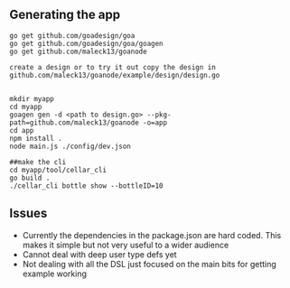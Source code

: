 ## Generating the app


```
go get github.com/goadesign/goa
go get github.com/goadesign/goa/goagen
go get github.com/maleck13/goanode

create a design or to try it out copy the design in  github.com/maleck13/goanode/example/design/design.go


mkdir myapp
cd myapp
goagen gen -d <path to design.go> --pkg-path=github.com/maleck13/goanode -o=app
cd app
npm install .
node main.js ./config/dev.json

##make the cli
cd myapp/tool/cellar_cli
go build .
./cellar_cli bottle show --bottleID=10

```

## Issues

 - Currently the dependencies in the package.json are hard coded. This makes it simple but not very useful to a wider audience
 - Cannot deal with deep user type defs yet
 - Not dealing with all the DSL just focused on the main bits for getting example working

